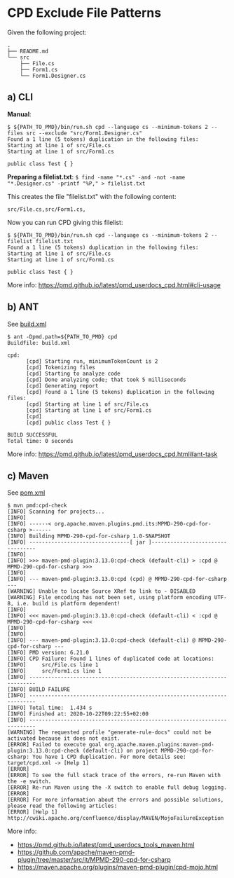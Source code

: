 # CPD Exclude File Patterns

Given the following project:

```
.
├── README.md
└── src
    ├── File.cs
    ├── Form1.cs
    └── Form1.Designer.cs
```

## a) CLI

**Manual**:
```
$ ${PATH_TO_PMD}/bin/run.sh cpd --language cs --minimum-tokens 2 --files src --exclude "src/Form1.Designer.cs"
Found a 1 line (5 tokens) duplication in the following files: 
Starting at line 1 of src/File.cs
Starting at line 1 of src/Form1.cs

public class Test { }
```

**Preparing a filelist.txt**:
`$ find -name "*.cs" -and -not -name "*.Designer.cs" -printf "%P," > filelist.txt`

This creates the file "filelist.txt" with the following content:
```
src/File.cs,src/Form1.cs,
```

Now you can run CPD giving this filelist:

```
$ ${PATH_TO_PMD}/bin/run.sh cpd --language cs --minimum-tokens 2 --filelist filelist.txt
Found a 1 line (5 tokens) duplication in the following files: 
Starting at line 1 of src/File.cs
Starting at line 1 of src/Form1.cs

public class Test { }
```

More info: https://pmd.github.io/latest/pmd_userdocs_cpd.html#cli-usage

## b) ANT

See [build.xml](build.xml)

```
$ ant -Dpmd.path=${PATH_TO_PMD} cpd
Buildfile: build.xml

cpd:
      [cpd] Starting run, minimumTokenCount is 2
      [cpd] Tokenizing files
      [cpd] Starting to analyze code
      [cpd] Done analyzing code; that took 5 milliseconds
      [cpd] Generating report
      [cpd] Found a 1 line (5 tokens) duplication in the following files: 
      [cpd] Starting at line 1 of src/File.cs
      [cpd] Starting at line 1 of src/Form1.cs
      [cpd] 
      [cpd] public class Test { }

BUILD SUCCESSFUL
Total time: 0 seconds
```

More info: https://pmd.github.io/latest/pmd_userdocs_cpd.html#ant-task

## c) Maven

See [pom.xml](pom.xml)

```
$ mvn pmd:cpd-check
[INFO] Scanning for projects...
[INFO] 
[INFO] ------< org.apache.maven.plugins.pmd.its:MPMD-290-cpd-for-csharp >------
[INFO] Building MPMD-290-cpd-for-csharp 1.0-SNAPSHOT
[INFO] --------------------------------[ jar ]---------------------------------
[INFO] 
[INFO] >>> maven-pmd-plugin:3.13.0:cpd-check (default-cli) > :cpd @ MPMD-290-cpd-for-csharp >>>
[INFO] 
[INFO] --- maven-pmd-plugin:3.13.0:cpd (cpd) @ MPMD-290-cpd-for-csharp ---
[WARNING] Unable to locate Source XRef to link to - DISABLED
[WARNING] File encoding has not been set, using platform encoding UTF-8, i.e. build is platform dependent!
[INFO] 
[INFO] <<< maven-pmd-plugin:3.13.0:cpd-check (default-cli) < :cpd @ MPMD-290-cpd-for-csharp <<<
[INFO] 
[INFO] 
[INFO] --- maven-pmd-plugin:3.13.0:cpd-check (default-cli) @ MPMD-290-cpd-for-csharp ---
[INFO] PMD version: 6.21.0
[INFO] CPD Failure: Found 1 lines of duplicated code at locations:
[INFO]     src/File.cs line 1
[INFO]     src/Form1.cs line 1
[INFO] ------------------------------------------------------------------------
[INFO] BUILD FAILURE
[INFO] ------------------------------------------------------------------------
[INFO] Total time:  1.434 s
[INFO] Finished at: 2020-10-22T09:22:55+02:00
[INFO] ------------------------------------------------------------------------
[WARNING] The requested profile "generate-rule-docs" could not be activated because it does not exist.
[ERROR] Failed to execute goal org.apache.maven.plugins:maven-pmd-plugin:3.13.0:cpd-check (default-cli) on project MPMD-290-cpd-for-csharp: You have 1 CPD duplication. For more details see: target/cpd.xml -> [Help 1]
[ERROR] 
[ERROR] To see the full stack trace of the errors, re-run Maven with the -e switch.
[ERROR] Re-run Maven using the -X switch to enable full debug logging.
[ERROR] 
[ERROR] For more information about the errors and possible solutions, please read the following articles:
[ERROR] [Help 1] http://cwiki.apache.org/confluence/display/MAVEN/MojoFailureException
```

More info:

* https://pmd.github.io/latest/pmd_userdocs_tools_maven.html
* https://github.com/apache/maven-pmd-plugin/tree/master/src/it/MPMD-290-cpd-for-csharp
* https://maven.apache.org/plugins/maven-pmd-plugin/cpd-mojo.html
